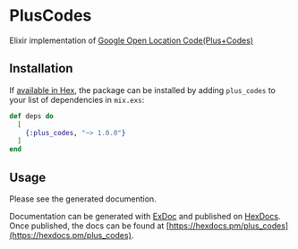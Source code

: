 # PlusCodes

Elixir implementation of [Google Open Location Code(Plus+Codes)](https://github.com/google/open-location-code)

## Installation

If [available in Hex](https://hex.pm/docs/publish), the package can be installed
by adding `plus_codes` to your list of dependencies in `mix.exs`:

```elixir
def deps do
  [
    {:plus_codes, "~> 1.0.0"}
  ]
end
```

## Usage
Please see the generated documention.

Documentation can be generated with [ExDoc](https://github.com/elixir-lang/ex_doc)
and published on [HexDocs](https://hexdocs.pm). Once published, the docs can
be found at [https://hexdocs.pm/plus_codes](https://hexdocs.pm/plus_codes).

